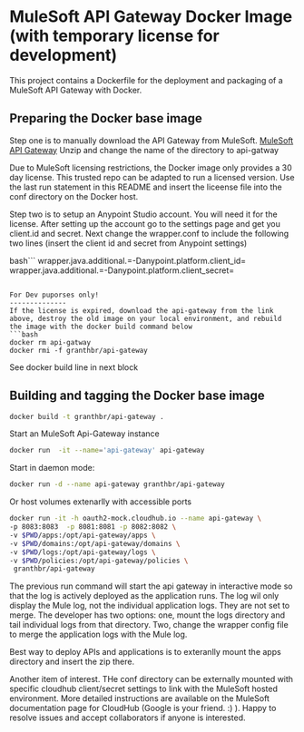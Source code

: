 MuleSoft API Gateway Docker Image (with temporary license for development)
===============

This project contains a Dockerfile for the deployment and packaging of a MuleSoft API Gateway with Docker.

Preparing the Docker base image
---------------

Step one is to manually download the API Gateway from MuleSoft. [MuleSoft API Gateway](https://www.mulesoft.com/ty/dl/api-gateway)
Unzip and change the name of the directory to api-gatway

Due to MuleSoft licensing restrictions, the Docker image only provides a 30 day license. This trusted repo can be adapted to run a licensed version. Use the
last run statement in this README and insert the liceense file into the conf directory on the Docker host. 

Step two is to setup an Anypoint Studio account. You will need it for the license. 
After setting up the account go to the settings page and get you client.id and secret. 
Next change the wrapper.conf to include the following two lines (insert the client id and secret from Anypoint settings)

bash```
wrapper.java.additional.<n>=-Danypoint.platform.client_id=<your client id>
wrapper.java.additional.<n>=-Danypoint.platform.client_secret=<your client secret>
```

For Dev puporses only!
--------------
If the license is expired, download the api-gateway from the link above, destroy the old image on your local environment, and rebuild the image with the docker build command below
```bash
docker rm api-gatway
docker rmi -f granthbr/api-gateway
```
See docker build line in next block

Building and tagging the Docker base image
---------------

```bash
docker build -t granthbr/api-gateway .
```

Start an MuleSoft Api-Gateway instance

```bash
docker run  -it --name='api-gateway' api-gateway
```

Start in daemon mode:

```bash 
docker run -d --name api-gateway granthbr/api-gateway
```

Or host volumes extenarlly with accessible ports

```bash 
docker run -it -h oauth2-mock.cloudhub.io --name api-gateway \
-p 8083:8083  -p 8081:8081 -p 8082:8082 \
-v $PWD/apps:/opt/api-gateway/apps \
-v $PWD/domains:/opt/api-gateway/domains \
-v $PWD/logs:/opt/api-gateway/logs \
-v $PWD/policies:/opt/api-gateway/policies \
 granthbr/api-gateway 
```
The previous run command will start the api gateway in interactive mode so that the log is actively deployed as the application runs. 
The log wil only display the Mule log, not the individual application logs. They are not set to merge. The developer has two options: one, mount the logs directory and tail individual logs from that directory. Two, change the wrapper config file to merge the application logs with the Mule log. 

Best way to deploy APIs and applications is to exteranlly mount the apps directory and insert the zip there. 

Another item of interest. THe conf directory can be externally mounted with specific cloudhub client/secret settings to link with the MuleSoft hosted environment. More detailed instructions are available on the MuleSoft documentation page for CloudHub (Google is your friend. :) ). Happy to resolve issues and accept collaborators if anyone is interested. 

